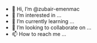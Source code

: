 - 👋 Hi, I’m @zubair-emenmac
- 👀 I’m interested in ...
- 🌱 I’m currently learning ...
- 💞️ I’m looking to collaborate on ...
- 📫 How to reach me ...

<!---
zubair-emenmac/zubair-emenmac is a ✨ special ✨ repository because its `README.md` (this file) appears on your GitHub profile.
You can click the Preview link to take a look at your changes.
--->
